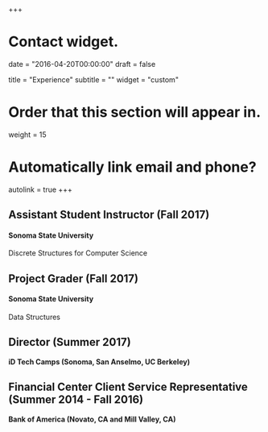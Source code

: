+++
# Contact widget.

date = "2016-04-20T00:00:00"
draft = false

title = "Experience"
subtitle = ""
widget = "custom"

# Order that this section will appear in.
weight = 15

# Automatically link email and phone?
autolink = true
+++

## Assistant Student Instructor (Fall 2017)  
#### Sonoma State University  
Discrete Structures for Computer Science  

## Project Grader (Fall 2017)
#### Sonoma State University  
Data Structures

## Director (Summer 2017)
**iD Tech Camps (Sonoma, San Anselmo, UC Berkeley)**

## Financial Center Client Service Representative (Summer 2014 - Fall 2016)
**Bank of America (Novato, CA and Mill Valley, CA)**
